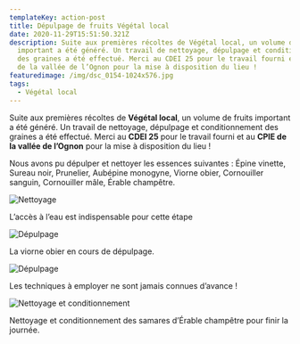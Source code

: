 ```yaml
---
templateKey: action-post
title: Dépulpage de fruits Végétal local
date: 2020-11-29T15:51:50.321Z
description: Suite aux premières récoltes de Végétal local, un volume de fruits
  important a été généré. Un travail de nettoyage, dépulpage et conditionnement
  des graines a été effectué. Merci au CDEI 25 pour le travail fourni et au CPIE
  de la vallée de l’Ognon pour la mise à disposition du lieu !
featuredimage: /img/dsc_0154-1024x576.jpg
tags:
  - Végétal local
---
```

Suite aux premières récoltes de **Végétal local**, un volume de fruits important a été généré. Un travail de nettoyage, dépulpage et conditionnement des graines a été effectué. Merci au **CDEI 25** pour le travail fourni et au **CPIE de la vallée de l’Ognon** pour la mise à disposition du lieu !

Nous avons pu dépulper et nettoyer les essences suivantes : Épine vinette, Sureau noir, Prunelier, Aubépine monogyne, Viorne obier, Cornouiller sanguin, Cornouiller mâle, Érable champêtre.

![Nettoyage](/img/img_7250-768x1024.jpg?nf_resize=fit&w=400#img-center "Nettoyage")

L’accès à l’eau est indispensable pour cette étape

![Dépulpage](/img/img_7249-768x1024.jpg?nf_resize=fit&w=400#img-center "Dépulpage")

La viorne obier en cours de dépulpage.

![Dépulpage](/img/img_7253-1024x768.jpg?nf_resize=fit&w=400#img-center "Dépulpage")

Les techniques à employer ne sont jamais connues d’avance !

![Nettoyage et conditionnement](/img/dsc_0154-1024x576.jpg?nf_resize=fit&w=400#img-center "Nettoyage et conditionnement")

Nettoyage et conditionnement des samares d’Érable champêtre pour finir la journée.